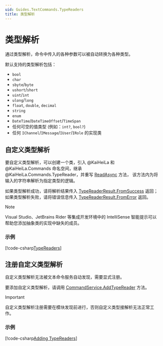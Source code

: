 ```yaml
---
uid: Guides.TextCommands.TypeReaders
title: 类型解析
---
```


# 类型解析

通过类型解析，命令中传入的各种参数可以被自动转换为各种类型。

默认支持的类型解析包括：

* `bool`
* `char`
* `sbyte`/`byte`
* `ushort`/`short`
* `uint`/`int`
* `ulong`/`long`
* `float`, `double`, `decimal`
* `string`
* `enum`
* `DateTime`/`DateTimeOffset`/`TimeSpan`
* 任何可空的值类型 (例如：`int?`, `bool?`)
* 任何 `IChannel`/`IMessage`/`IUser`/`IRole` 的实现类

## 自定义类型解析

要自定义类型解析，可以创建一个类，引入 @KaiHeiLa 和 @KaiHeiLa.Commands
命名空间，继承 @KaiHeiLa.Commands.TypeReader，并重写 [ReadAsync] 方法，
该方法内为将输入的字符串解析为指定类型的逻辑。

如果类型解析成功，请将解析结果传入 [TypeReaderResult.FromSuccess] 返回；
如果类型解析失败，请将错误信息传入 [TypeReaderResult.FromError] 返回。

> [!NOTE]
> Visual Studio、JetBrains Rider 等集成开发环境中的 IntelliSense 
> 智能提示可以帮助您添加抽象类的实现中缺失的成员。

[TypeReaderResult]: xref:KaiHeiLa.Commands.TypeReaderResult
[TypeReaderResult.FromSuccess]: xref:KaiHeiLa.Commands.TypeReaderResult.FromSuccess*
[TypeReaderResult.FromError]: xref:KaiHeiLa.Commands.TypeReaderResult.FromError*
[ReadAsync]: xref:KaiHeiLa.Commands.TypeReader.ReadAsync*

### 示例

[!code-csharp[TypeReaders](samples/typereaders/typereader.cs)]

## 注册自定义类型解析

自定义类型解析无法被文本命令服务自动发现，需要显式注册。

要添加自定义类型解析，请调用 [CommandService.AddTypeReader] 方法。

> [!IMPORTANT]
> 自定义类型解析注册需要在模块发现前进行，否则自定义类型接解析无法正常工作。

[CommandService.AddTypeReader]: xref:KaiHeiLa.Commands.CommandService.AddTypeReader*

### 示例

[!code-csharp[Adding TypeReaders](samples/typereaders/typereader-register.cs)]